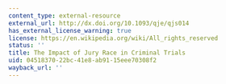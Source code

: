 ```yaml
---
content_type: external-resource
external_url: http://dx.doi.org/10.1093/qje/qjs014
has_external_license_warning: true
license: https://en.wikipedia.org/wiki/All_rights_reserved
status: ''
title: The Impact of Jury Race in Criminal Trials
uid: 04518370-22bc-41e8-ab91-15eee70308f2
wayback_url: ''
---
```

